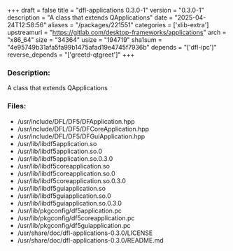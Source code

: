 +++
draft = false
title = "dfl-applications 0.3.0-1"
version = "0.3.0-1"
description = "A class that extends QApplications"
date = "2025-04-24T12:58:56"
aliases = "/packages/221551"
categories = ['xlib-extra']
upstreamurl = "https://gitlab.com/desktop-frameworks/applications"
arch = "x86_64"
size = "34364"
usize = "194719"
sha1sum = "4e95749b31afa5fa99b1475afad19e4745f7936b"
depends = "['dfl-ipc']"
reverse_depends = "['greetd-qtgreet']"
+++
### Description: 
A class that extends QApplications

### Files: 
* /usr/include/DFL/DF5/DFApplication.hpp
* /usr/include/DFL/DF5/DFCoreApplication.hpp
* /usr/include/DFL/DF5/DFGuiApplication.hpp
* /usr/lib/libdf5application.so
* /usr/lib/libdf5application.so.0
* /usr/lib/libdf5application.so.0.3.0
* /usr/lib/libdf5coreapplication.so
* /usr/lib/libdf5coreapplication.so.0
* /usr/lib/libdf5coreapplication.so.0.3.0
* /usr/lib/libdf5guiapplication.so
* /usr/lib/libdf5guiapplication.so.0
* /usr/lib/libdf5guiapplication.so.0.3.0
* /usr/lib/pkgconfig/df5application.pc
* /usr/lib/pkgconfig/df5coreapplication.pc
* /usr/lib/pkgconfig/df5guiapplication.pc
* /usr/share/doc/dfl-applications-0.3.0/LICENSE
* /usr/share/doc/dfl-applications-0.3.0/README.md
